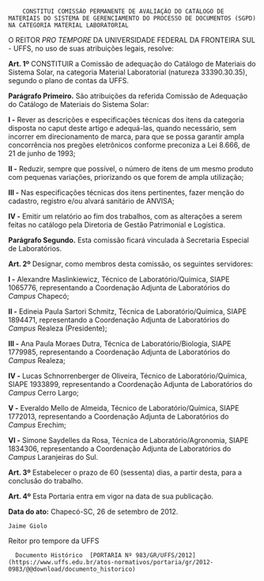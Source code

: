         CONSTITUI COMISSÃO PERMANENTE DE AVALIAÇÃO DO CATÁLOGO DE MATERIAIS DO SISTEMA DE GERENCIAMENTO DO PROCESSO DE DOCUMENTOS (SGPD) NA CATEGORIA MATERIAL LABORATORIAL  

O REITOR *PRO TEMPORE* DA UNIVERSIDADE FEDERAL DA FRONTEIRA SUL - UFFS, no uso de suas atribuições legais, resolve:

 **Art. 1º** CONSTITUIR a Comissão de adequação do Catálogo de Materiais do Sistema Solar, na categoria Material Laboratorial (natureza 33390.30.35), segundo o plano de contas da UFFS.

 **Parágrafo Primeiro.** São atribuições da referida Comissão de Adequação do Catálogo de Materiais do Sistema Solar:

 **I -** Rever as descrições e especificações técnicas dos itens da categoria disposta no caput deste artigo e adequá-las, quando necessário, sem incorrer em direcionamento de marca, para que se possa garantir ampla concorrência nos pregões eletrônicos conforme preconiza a Lei 8.666, de 21 de junho de 1993;

 **II -** Reduzir, sempre que possível, o número de itens de um mesmo produto com pequenas variações, priorizando os que forem de ampla utilização;

 **III -** Nas especificações técnicas dos itens pertinentes, fazer menção do cadastro, registro e/ou alvará sanitário de ANVISA;

 **IV -** Emitir um relatório ao fim dos trabalhos, com as alterações a serem feitas no catálogo pela Diretoria de Gestão Patrimonial e Logística.

 **Parágrafo Segundo.** Esta comissão ficará vinculada à Secretaria Especial de Laboratórios.

 **Art. 2º** Designar, como membros desta comissão, os seguintes servidores:

 **I -** Alexandre Maslinkiewicz, Técnico de Laboratório/Química, SIAPE 1065776, representando a Coordenação Adjunta de Laboratórios do *Campus* Chapecó;

 **II -** Edineia Paula Sartori Schmitz, Técnica de Laboratório/Química, SIAPE 1894471, representando a Coordenação Adjunta de Laboratórios do *Campus* Realeza (Presidente);

 **III -** Ana Paula Moraes Dutra, Técnica de Laboratório/Biologia, SIAPE 1779985, representando a Coordenação Adjunta de Laboratórios do *Campus* Realeza;

 **IV -** Lucas Schnorrenberger de Oliveira, Técnico de Laboratório/Química, SIAPE 1933899, representando a Coordenação Adjunta de Laboratórios do *Campus* Cerro Largo;

 **V -** Everaldo Mello de Almeida, Técnico de Laboratório/Química, SIAPE 1772013, representando a Coordenação Adjunta de Laboratórios do *Campus* Erechim;

 **VI -** Simone Saydelles da Rosa, Técnica de Laboratório/Agronomia, SIAPE 1834306, representando a Coordenação Adjunta de Laboratórios do *Campus* Laranjeiras do Sul.

 **Art. 3º** Estabelecer o prazo de 60 (sessenta) dias, a partir desta, para a conclusão do trabalho.

 **Art. 4º** Esta Portaria entra em vigor na data de sua publicação.

  

   **Data do ato:** Chapecó-SC, 26 de setembro de 2012.   
 

    Jaime Giolo   
 Reitor pro tempore da UFFS 

      Documento Histórico  [PORTARIA Nº 983/GR/UFFS/2012](https://www.uffs.edu.br/atos-normativos/portaria/gr/2012-0983/@@download/documento_historico)     
      